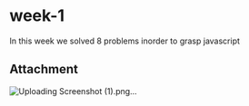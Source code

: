 # week-1
In this week we solved 8 problems inorder to grasp javascript
## Attachment
![Uploading Screenshot (1).png…]()
